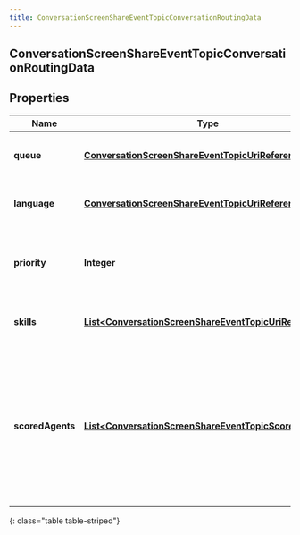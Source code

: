 ```yaml
---
title: ConversationScreenShareEventTopicConversationRoutingData
---
```


## ConversationScreenShareEventTopicConversationRoutingData

## Properties

| Name             | Type                                                                                                                                   | Description                                                                                                                                   | Notes      |
| ---------------- | -------------------------------------------------------------------------------------------------------------------------------------- | --------------------------------------------------------------------------------------------------------------------------------------------- | ---------- |
| **queue**        | <!----><!---->[**ConversationScreenShareEventTopicUriReference**](ConversationScreenShareEventTopicUriReference.md)<!---->             | A UriReference for a resource                                                                                                                 | [optional] |
| **language**     | <!----><!---->[**ConversationScreenShareEventTopicUriReference**](ConversationScreenShareEventTopicUriReference.md)<!---->             | A UriReference for a resource                                                                                                                 | [optional] |
| **priority**     | <!----><!---->**Integer**<!---->                                                                                                       | The priority of the conversation to use for routing decisions                                                                                 | [optional] |
| **skills**       | <!----><!---->[**List&lt;ConversationScreenShareEventTopicUriReference&gt;**](ConversationScreenShareEventTopicUriReference.md)<!----> | The skills to use for routing decisions                                                                                                       | [optional] |
| **scoredAgents** | <!----><!---->[**List&lt;ConversationScreenShareEventTopicScoredAgent&gt;**](ConversationScreenShareEventTopicScoredAgent.md)<!---->   | A collection of agents and their assigned scores for this conversation (0 - 100, higher being better), for use in routing to preferred agents | [optional] |

{: class="table table-striped"}

